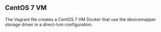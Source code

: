 ## CentOS 7 VM

The Vagrant file creates a CentOS 7 VM Docker that use the devicemapper storage driver in a direct-lvm configuration. 
